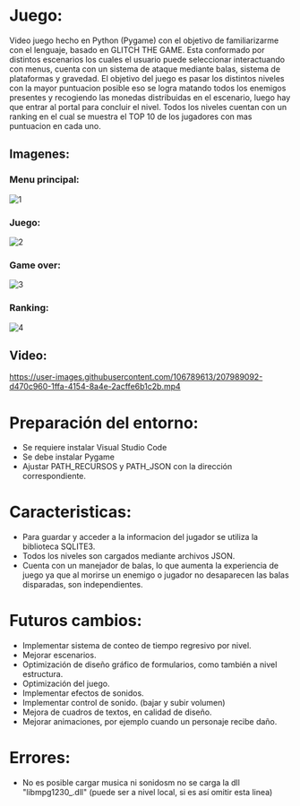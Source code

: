 # Juego:

Video juego hecho en Python (Pygame) con el objetivo de familiarizarme con el lenguaje, basado en GLITCH THE GAME. Esta conformado por distintos escenarios los cuales el usuario puede seleccionar interactuando con menus, cuenta con un sistema de ataque mediante balas, sistema de plataformas y gravedad. El objetivo del juego es pasar los distintos niveles con la mayor puntuacion posible eso se logra matando todos los enemigos presentes y recogiendo las monedas distribuidas en el escenario, luego hay que entrar al portal para concluir el nivel. Todos los niveles cuentan con un ranking en el cual se muestra el TOP 10 de los jugadores con mas puntuacion en cada uno.



## Imagenes:

  ### Menu principal:
  ![1](https://user-images.githubusercontent.com/106789613/207981969-fd872e60-6b44-4edc-b6af-4f8a0430e2a1.png)

  ### Juego:
  ![2](https://user-images.githubusercontent.com/106789613/207981981-d9a1f8a7-7884-4af0-b7b6-82967aeb5a1a.png)

  ### Game over:
  ![3](https://user-images.githubusercontent.com/106789613/207981990-3d4a861b-cf57-47ec-87fc-a649e91dfc5f.png)

  ### Ranking:
  ![4](https://user-images.githubusercontent.com/106789613/207981997-d3e47236-c534-4328-bd7a-64fb1496a633.png)

## Video:

https://user-images.githubusercontent.com/106789613/207989092-d470c960-1ffa-4154-8a4e-2acffe6b1c2b.mp4

# Preparación del entorno:

- Se requiere instalar Visual Studio Code
- Se debe instalar Pygame
- Ajustar PATH_RECURSOS y PATH_JSON con la dirección correspondiente.


# Caracteristicas:

- Para guardar y acceder a la informacion del jugador se utiliza la biblioteca SQLITE3.
- Todos los niveles son cargados mediante archivos JSON.
- Cuenta con un manejador de balas, lo que aumenta la experiencia de juego ya que al morirse un enemigo o jugador no desaparecen las balas disparadas, son independientes.


# Futuros cambios:

- Implementar sistema de conteo de tiempo regresivo por nivel.
- Mejorar escenarios.
- Optimización de  diseño gráfico de formularios, como también a nivel estructura.
- Optimización del juego.
- Implementar efectos de sonidos.
- Implementar control de sonido. (bajar y subir volumen)
- Mejora de cuadros de textos, en calidad de diseño.
- Mejorar animaciones, por ejemplo cuando un personaje recibe daño.


# Errores:

- No es posible cargar musica ni sonidosm no se carga la dll "libmpg1230_.dll" (puede ser a nivel local, si es así omitir esta linea)
